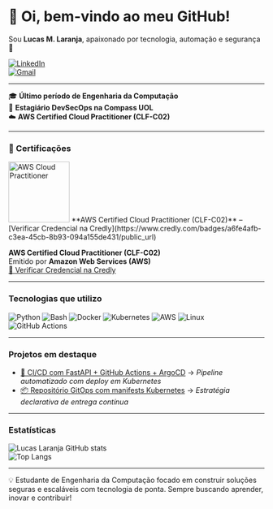 # 👋 Oi, bem-vindo ao meu GitHub!  
Sou **Lucas M. Laranja**, apaixonado por tecnologia, automação e segurança 🤖

[![LinkedIn](https://img.shields.io/badge/LinkedIn-Lucas%20M.%20Laranja-0077B5?style=for-the-badge&logo=linkedin&logoColor=white)](https://www.linkedin.com/in/lucasmlaranja/)  
[![Gmail](https://img.shields.io/badge/Gmail-lucas.m.laranja@gmail.com-D14836?style=for-the-badge&logo=gmail&logoColor=white)](mailto:lucas.m.laranja@gmail.com)

---

🎓 **Último período de Engenharia da Computação**  
🔐 **Estagiário DevSecOps na Compass UOL**  
☁️ **AWS Certified Cloud Practitioner (CLF-C02)**  

---

### 🏅 Certificações
<img src="assets/aws-certified-cloud-practitioner.png" width="120px" alt="AWS Cloud Practitioner"/>  
**AWS Certified Cloud Practitioner (CLF-C02)** – [Verificar Credencial na Credly](https://www.credly.com/badges/a6fe4afb-c3ea-45cb-8b93-094a155de431/public_url)

**AWS Certified Cloud Practitioner (CLF-C02)**  
Emitido por **Amazon Web Services (AWS)**  
[🔗 Verificar Credencial na Credly](https://www.credly.com/badges/a6fe4afb-c3ea-45cb-8b93-094a155de431/public_url)  


---

###  Tecnologias que utilizo

<div style="display: inline_block">
  <img align="center" alt="Python" src="https://img.shields.io/badge/Python-14354C?style=for-the-badge&logo=python&logoColor=white"/>
  <img align="center" alt="Bash" src="https://img.shields.io/badge/Bash-4EAA25?style=for-the-badge&logo=gnubash&logoColor=white"/>
  <img align="center" alt="Docker" src="https://img.shields.io/badge/Docker-2496ED?style=for-the-badge&logo=docker&logoColor=white"/>
  <img align="center" alt="Kubernetes" src="https://img.shields.io/badge/Kubernetes-326CE5?style=for-the-badge&logo=kubernetes&logoColor=white"/>
  <img align="center" alt="AWS" src="https://img.shields.io/badge/AWS-Cloud-FF9900?style=for-the-badge&logo=amazonaws&logoColor=white"/>
  <img align="center" alt="Linux" src="https://img.shields.io/badge/Linux-FCC624?style=for-the-badge&logo=linux&logoColor=black"/>
  <img align="center" alt="GitHub Actions" src="https://img.shields.io/badge/GitHub_Actions-2088FF?style=for-the-badge&logo=github-actions&logoColor=white"/>
</div>
  
---

###  Projetos em destaque
- [🧪 CI/CD com FastAPI + GitHub Actions + ArgoCD](https://github.com/LucasLaranja/app-projeto) → *Pipeline automatizado com deploy em Kubernetes*  
- [📦 Repositório GitOps com manifests Kubernetes](https://github.com/LucasLaranja/hello-manifests) → *Estratégia declarativa de entrega contínua*  

---

###  Estatísticas

![Lucas Laranja GitHub stats](https://github-readme-stats.vercel.app/api?username=LucasLaranja&show_icons=true&theme=synthwave)  
![Top Langs](https://github-readme-stats.vercel.app/api/top-langs/?username=LucasLaranja&layout=compact&theme=synthwave)

---

💡 Estudante de Engenharia da Computação focado em construir soluções seguras e escaláveis com tecnologia de ponta. Sempre buscando aprender, inovar e contribuir!
